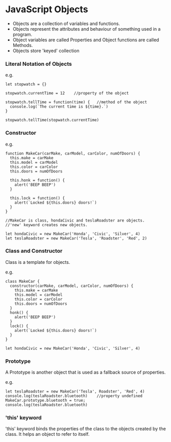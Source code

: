 # JavaScript Objects

- Objects are a collection of variables and functions.
- Objects represent the attributes and behaviour of something used in a program.
- Object variables are called Properties and Object functions are called Methods.
- Objects store 'keyed' collection 

### Literal Notation of Objects
e.g.

```
let stopwatch = {} 

stopwatch.currentTime = 12    //property of the object

stopwatch.tellTime = function(time) {   //method of the object
  console.log(`The current time is ${time}.`)
}

stopwatch.tellTime(stopwatch.currentTime)

```

### Constructor
e.g.

```
function MakeCar(carMake, carModel, carColor, numOfDoors) {
  this.make = carMake
  this.model = carModel
  this.color = carColor
  this.doors = numOfDoors
  
  this.honk = function() {
    alert('BEEP BEEP')
  }
  
  this.lock = function() {
    alert(`Locked ${this.doors} doors!`)
  }
}

//MakeCar is class, hondaCivic and teslaRoadster are objects.
//'new' keyword creates new objects.

let hondaCivic = new MakeCar('Honda', 'Civic', 'Silver', 4)
let teslaRoadster = new MakeCar('Tesla', 'Roadster', 'Red', 2)
```

### Class and Constructor
Class is a template for objects.

e.g.

```
class MakeCar {
  constructor(carMake, carModel, carColor, numOfDoors) {
    this.make = carMake
    this.model = carModel
    this.color = carColor
    this.doors = numOfDoors
  }
  honk() {
    alert('BEEP BEEP')
  }
  lock() {
    alert(`Locked ${this.doors} doors!`)
  }
}

let hondaCivic = new MakeCar('Honda', 'Civic', 'Silver', 4)
```

### Prototype
A Prototype is another object that is used as a fallback source of properties.

e.g.
```
let teslaRoadster = new MakeCar('Tesla', Roadster', 'Red', 4)
console.log(teslaRoadster.bluetooth)    //property undefined
MakeCar.prototype.bluetooth = true;
console.log(teslaRoadster.bluetooth)
```

### 'this' keyword
'this' keyword binds the properties of the class to the objects created by the class. It helps an object to refer to itself.
